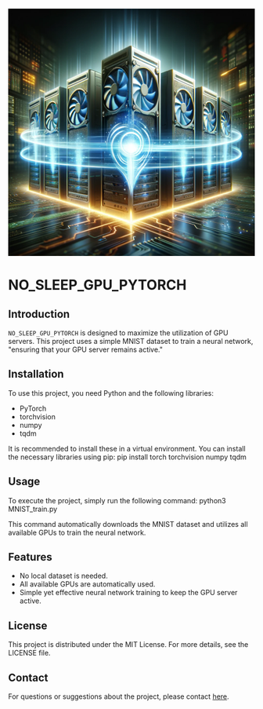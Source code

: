 ![GPU Server Concept](gpu_server_concept.png)

# NO_SLEEP_GPU_PYTORCH

## Introduction
`NO_SLEEP_GPU_PYTORCH` is designed to maximize the utilization of GPU servers. 
This project uses a simple MNIST dataset to train a neural network, "ensuring that your GPU server remains active."

## Installation
To use this project, you need Python and the following libraries:
- PyTorch
- torchvision
- numpy
- tqdm

It is recommended to install these in a virtual environment. You can install the necessary libraries using pip:
pip install torch torchvision numpy tqdm


## Usage
To execute the project, simply run the following command:
python3 MNIST_train.py

This command automatically downloads the MNIST dataset and utilizes all available GPUs to train the neural network.

## Features
- No local dataset is needed.
- All available GPUs are automatically used.
- Simple yet effective neural network training to keep the GPU server active.

## License
This project is distributed under the MIT License. For more details, see the LICENSE file.

## Contact
For questions or suggestions about the project, please contact [here](https://github.com/[YourGitHubUsername]/NO_SLEEP_GPU_PYTORCH/issues).




